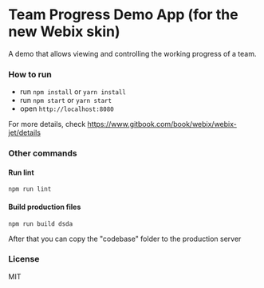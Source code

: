 Team Progress Demo App (for the new Webix skin)
===================

A demo that allows viewing and controlling the working progress of a team.

### How to run

- run ```npm install``` or ```yarn install```
- run ```npm start``` or ```yarn start```
- open ```http://localhost:8080```

For more details, check https://www.gitbook.com/book/webix/webix-jet/details

### Other commands

#### Run lint

```
npm run lint
```

#### Build production files

```
npm run build dsda
```

After that you can copy the "codebase" folder to the production server


### License

MIT
